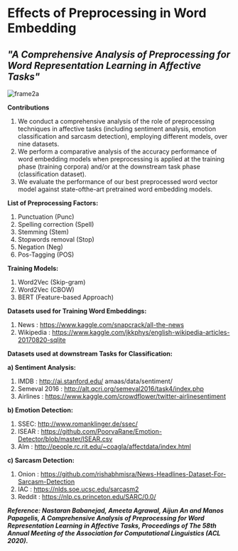 # Effects of Preprocessing in Word Embedding
## *"A Comprehensive Analysis of Preprocessing for Word Representation Learning in Affective Tasks"*

![frame2a](https://user-images.githubusercontent.com/32373744/80739373-55824a00-8ae4-11ea-88b1-369f855a0821.png)

**Contributions**
1) We conduct a comprehensive analysis of the role of preprocessing techniques in affective tasks (including sentiment analysis, emotion classification and sarcasm detection), employing different models, over nine datasets.
2) We perform a comparative analysis of the accuracy performance of word embedding models when preprocessing is applied at the training phase (training corpora) and/or at the downstream task phase (classification dataset).
3) We evaluate the performance of our best preprocessed word vector model against state-ofthe-art pretrained word embedding models.

**List of Preprocessing Factors:**
1) Punctuation (Punc)
2) Spelling correction (Spell)
3) Stemming (Stem)
4) Stopwords removal (Stop)
5) Negation (Neg)
6) Pos-Tagging (POS)

**Training Models:**
1) Word2Vec (Skip-gram) 
2) Word2Vec (CBOW)
3) BERT (Feature-based Approach)


**Datasets used for Training Word Embeddings:**
1) News : https://www.kaggle.com/snapcrack/all-the-news
2) Wikipedia : https://www.kaggle.com/jkkphys/english-wikipedia-articles-20170820-sqlite

**Datasets used at downstream Tasks for Classification:**

**a) Sentiment Analysis:**
   1) IMDB : http://ai.stanford.edu/ amaas/data/sentiment/
   2) Semeval 2016 : http://alt.qcri.org/semeval2016/task4/index.php
   3) Airlines : https://www.kaggle.com/crowdflower/twitter-airlinesentiment
   
**b) Emotion Detection:**
   1) SSEC: http://www.romanklinger.de/ssec/
   2) ISEAR : https://github.com/PoorvaRane/Emotion-Detector/blob/master/ISEAR.csv
   3) Alm : http://people.rc.rit.edu/~coagla/affectdata/index.html
   
**c) Sarcasm Detection:**
   1) Onion : https://github.com/rishabhmisra/News-Headlines-Dataset-For-Sarcasm-Detection
   2) IAC : https://nlds.soe.ucsc.edu/sarcasm2
   3) Reddit : https://nlp.cs.princeton.edu/SARC/0.0/
   
***Reference:
Nastaran Babanejad, Ameeta Agrawal, Aijun An and Manos Papagelis, A Comprehensive Analysis of Preprocessing for Word Representation Learning in Affective Tasks, Proceedings of The 58th Annual Meeting of the Association for Computational Linguistics
 (ACL 2020).***
